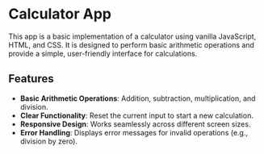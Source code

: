 # Calculator App

This app is a basic implementation of a calculator using vanilla JavaScript, HTML, and CSS. It is designed to perform basic arithmetic operations and provide a simple, user-friendly interface for calculations.

## Features

- **Basic Arithmetic Operations**: Addition, subtraction, multiplication, and division.
- **Clear Functionality**: Reset the current input to start a new calculation.
- **Responsive Design**: Works seamlessly across different screen sizes.
- **Error Handling**: Displays error messages for invalid operations (e.g., division by zero).
